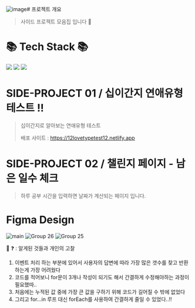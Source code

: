 ![image](https://github.com/HongDawww/SIDE-PROJECT-COLLECTION/assets/142575028/0fc7ab30-1382-41d7-9ba6-371ee5cd4144)# 프로젝트 개요
> 사이드 프로젝트 모음집  입니다 🙂
>
# 	📚 Tech Stack 📚

<div>
  <img src="https://img.shields.io/badge/html5-E34F26?style=for-the-badge&logo=html5&logoColor=white"> 
  <img src="https://img.shields.io/badge/css-1572B6?style=for-the-badge&logo=css3&logoColor=white">
  <img src="https://img.shields.io/badge/javascript-F7DF1E?style=for-the-badge&logo=javascript&logoColor=black">
</div>

# SIDE-PROJECT 01 / 십이간지 연애유형 테스트 !!
> 십이간지로 알아보는 연애유형 테스트
>
> 배포 사이트 : https://12lovetypetest12.netlify.app
>
# SIDE-PROJECT 02 / 챌린지 페이지 - 남은 일수 체크
> 하루 공부 시간을 입력하면 날짜가 계산되는 페이지 입니다.
> 
# Figma Design

![main](https://github.com/HongDawww/SIDE-PROJECT-COLLECTION/assets/142575028/91e041de-c462-4f69-93c9-5f4be859ee7c)
![Group 26](https://github.com/HongDawww/SIDE-PROJECT-COLLECTION/assets/142575028/4e31b51e-c0cd-4321-91f0-4bd07f2003b8)
![Group 25](https://github.com/HongDawww/SIDE-PROJECT-COLLECTION/assets/142575028/d6cc34fa-b973-4c89-b33f-78a4d538179c)


 🤔 ❓ : 알게된 것들과 개인의 고찰

 1. 이벤트 처리 하는 부분에 있어서 사용자의 답변에 따라 가장 많은 갯수를 찾고 반환 하는게 가장 어려웠다
 2. 코드를 적어보니 for문이 3개나 작성이 되기도 해서 간결하게 수정해야하는 과정이 필요했따..
 3. 처음에는 누적된 값 중에 가장 큰 값을 구하기 위해 코드가 길어질 수 밖에 없었다
 4. 그리고 for...in 루프 대신 forEach를 사용하여 간결하게 줄일 수 있었다..!!


